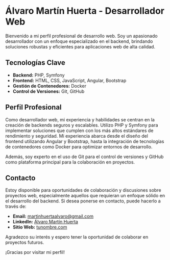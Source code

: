 # Álvaro Martín Huerta - Desarrollador Web

Bienvenido a mi perfil profesional de desarrollo web. Soy un apasionado desarrollador con un enfoque especializado en el backend, brindando soluciones robustas y eficientes para aplicaciones web de alta calidad.

## Tecnologías Clave

- **Backend:** PHP, Symfony
- **Frontend:** HTML, CSS, JavaScript, Angular, Bootstrap
- **Gestión de Contenedores:** Docker
- **Control de Versiones:** Git, GitHub

## Perfil Profesional

Como desarrollador web, mi experiencia y habilidades se centran en la creación de backends seguros y escalables. Utilizo PHP y Symfony para implementar soluciones que cumplen con los más altos estándares de rendimiento y seguridad. Mi experiencia abarca desde el diseño del frontend utilizando Angular y Bootstrap, hasta la integración de tecnologías de contenedores como Docker para optimizar entornos de desarrollo.

Además, soy experto en el uso de Git para el control de versiones y GitHub como plataforma principal para la colaboración en proyectos.

## Contacto

Estoy disponible para oportunidades de colaboración y discusiones sobre proyectos web, especialmente aquellos que requieran un enfoque sólido en el desarrollo del backend. Si desea ponerse en contacto, puede hacerlo a través de:

- **Email:** martinhuertaalvaro@gmail.com
- **LinkedIn:** [Álvaro Martín Huerta](https://www.linkedin.com/in/tunombre/)
- **Sitio Web:** [tunombre.com](https://www.tunombre.com)

Agradezco su interés y espero tener la oportunidad de colaborar en proyectos futuros.

¡Gracias por visitar mi perfil!


